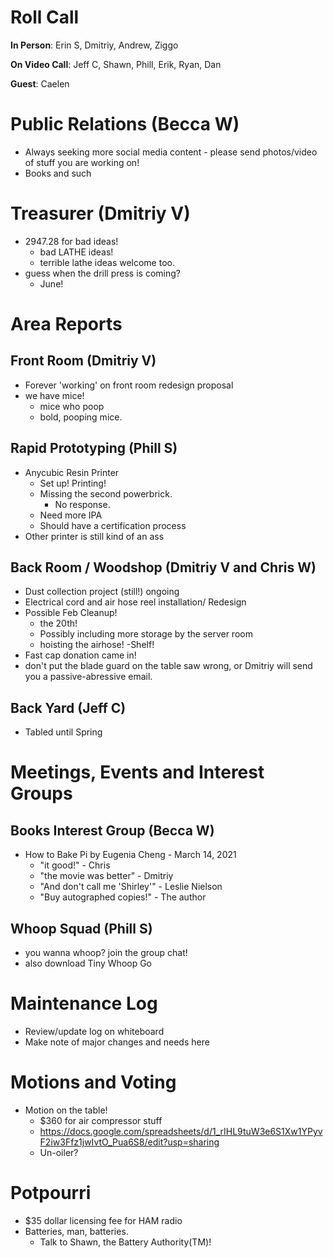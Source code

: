 # Roll Call
**In Person**:  Erin S, Dmitriy, Andrew, Ziggo

**On Video Call**: Jeff C, Shawn, Phill, Erik, Ryan, Dan

**Guest**: Caelen


# Public Relations (Becca W)
- Always seeking more social media content - please send photos/video of stuff you are working on!
- Books and such

# Treasurer (Dmitriy V)
- 2947.28 for bad ideas!
  - bad LATHE ideas!
  - terrible lathe ideas welcome too.
- guess when the drill press is coming?
  - June!
  
# Area Reports
## Front Room (Dmitriy V)
- Forever 'working' on front room redesign proposal
- we have mice!
  - mice who poop
  - bold, pooping mice.
## Rapid Prototyping (Phill S)
- Anycubic Resin Printer
  - Set up! Printing!
  - Missing the second powerbrick.
    - No response.
  - Need more IPA
  - Should have a certification process
- Other printer is still kind of an ass
## Back Room / Woodshop (Dmitriy V and Chris W)
- Dust collection project (still!) ongoing
- Electrical cord and air hose reel installation/ Redesign
- Possible Feb Cleanup!
  - the 20th!
  - Possibly including more storage by the server room
  - hoisting the airhose!
  -Shelf!
- Fast cap donation came in!
- don't put the blade guard on the table saw wrong, or Dmitriy will send you a passive-abressive email.
## Back Yard (Jeff C)
- Tabled until Spring
# Meetings, Events and Interest Groups
## Books Interest Group (Becca W)
- How to Bake Pi by Eugenia Cheng - March 14, 2021
  - "it good!" - Chris
  - "the movie was better" - Dmitriy
  - "And don't call me 'Shirley'" - Leslie Nielson
  - "Buy autographed copies!" - The author
## Whoop Squad (Phill S)
- you wanna whoop? join the group chat!
- also download Tiny Whoop Go
# Maintenance Log
- Review/update log on whiteboard
- Make note of major changes and needs here
# Motions and Voting
- Motion on the table!
  - $360 for air compressor stuff
  - https://docs.google.com/spreadsheets/d/1_rIHL9tuW3e6S1Xw1YPyvF2iw3Ffz1jwIvtO_Pua6S8/edit?usp=sharing
  - Un-oiler?
# Potpourri
- $35 dollar licensing fee for HAM radio
- Batteries, man, batteries.
  - Talk to Shawn, the Battery Authority(TM)!
